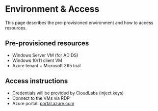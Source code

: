 # Environment & Access

This page describes the pre-provisioned environment and how to access resources.

## Pre-provisioned resources

- Windows Server VM (for AD DS)
- Windows 10/11 client VM
- Azure tenant + Microsoft 365 trial

## Access instructions

- Credentials will be provided by CloudLabs (inject keys)
- Connect to the VMs via RDP
- Azure portal: [portal.azure.com](https://portal.azure.com)
